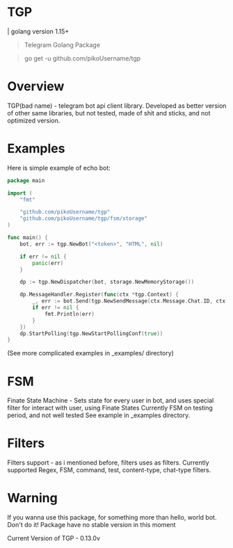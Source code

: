 # TGP 

| golang version 1.15+ 

> Telegram Golang Package

> go get -u github.com/pikoUsername/tgp

# Overview
TGP(bad name) - telegram bot api client library. 
Developed as better version of other same libraries, 
but not tested, made of shit and sticks, and not optimized version. 

# Examples
Here is simple example of echo bot: 
```go
package main

import (
	"fmt"

	"github.com/pikoUsername/tgp"
	"github.com/pikoUsername/tgp/fsm/storage"
)

func main() {
	bot, err := tgp.NewBot("<token>", "HTML", nil)

	if err != nil {
		panic(err)
	}

	dp := tgp.NewDispatcher(bot, storage.NewMemoryStorage())

	dp.MessageHandler.Register(func(ctx *tgp.Context) {
		_, err := bot.Send(tgp.NewSendMessage(ctx.Message.Chat.ID, ctx.Message.Text))
		if err != nil {
			fmt.Println(err)
		}
	})
	dp.StartPolling(tgp.NewStartPollingConf(true))
}
``` 
(See more complicated examples in _examples/ directory)

# FSM
Finate State Machine - Sets state for every user in bot,
and uses special filter for interact with user, using Finate States
Currently FSM on testing period, and not well tested
See example in _examples directory. 

# Filters
Filters support - as i mentioned before, filters uses as filters. 
Currently supported Regex, FSM, command, test, content-type, chat-type filters.  

# Warning
If you wanna use this package, for something more than hello, world bot.
Don't do it! Package have no stable version in this moment

Current Version of TGP - 0.13.0v
